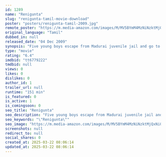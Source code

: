 ```yaml
---
id: 1289
name: "Renigunta"
slug: "renigunta-tamil-movie-download"
poster: "posters/renigunta-tamil-2009.jpg"
remote_poster: "https://m.media-amazon.com/images/M/MV5BYmM4MzNiNzktMjQxNi00NmM1LWIxOGItZDg3Y2FmMzBlNDc5XkEyXkFqcGdeQXVyOTk3NTc2MzE@._V1_SX300.jpg"
original_language: "Tamil"
dubbed_in: null
released_date: "04 Dec 2009"
synopsis: "Five young boys escape from Madurai juvenile jail and go to Mumbai and on the way get down at a place called Renigunta. What happens to the youngsters there forms the crux of the story."
type: "movie"
rating: "6.4"
imdbid: "tt6779222"
tmdbid: null
views: 0
likes: 0
dislikes: 0
author_id: 1
trailer_url: null
runtime: "151 min"
is_featured: 0
is_active: 1
is_comingsoon: 0
seo_title: "Renigunta"
seo_description: "Five young boys escape from Madurai juvenile jail and go to Mumbai and on the way get down at a place called Renigunta. What happens to the youngsters there forms the crux of the story."
seo_keywords: "\"Renigunta\""
seo_image: "https://m.media-amazon.com/images/M/MV5BYmM4MzNiNzktMjQxNi00NmM1LWIxOGItZDg3Y2FmMzBlNDc5XkEyXkFqcGdeQXVyOTk3NTc2MzE@._V1_SX300.jpg"
screenshots: null
redirect_to: null
social_shares: 0
created_at: 2025-03-22 08:06:14
updated_at: 2025-03-22 08:06:14
---
```


